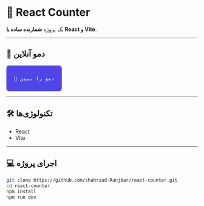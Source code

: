 # 🎯 React Counter

یک پروژه **شمارنده ساده با React و Vite**.  
 

---

## 🚀 دمو آنلاین

<a href="https://shahrzad-ranjbar.github.io/react-counter/" target="_blank" >
  <button style="padding: 10px 20px; font-size: 16px; background-color: #4f46e5; color: white; border: none; border-radius: 8px; cursor: pointer;">

  
    👀 دمو را ببین
  </button>
</a>

---

## 🛠️ تکنولوژی‌ها

- React  
- Vite  


---

## 💻 اجرای پروژه

```bash
git clone https://github.com/shahrzad-Ranjbar/react-counter.git
cd react-counter
npm install
npm run dev
